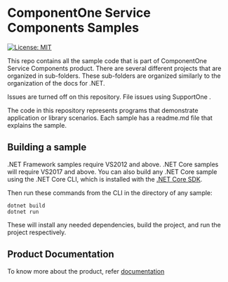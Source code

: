 # ComponentOne Service Components Samples 

[![License: MIT](https://img.shields.io/badge/License-MIT-green.svg)](https://github.com/dotnet/winforms/blob/master/LICENSE.TXT)

This repo contains all the sample code that is part of ComponentOne Service Components product. There are several different projects that are organized in sub-folders. These sub-folders are organized similarly to the organization of the docs for .NET.  

Issues are turned off on this repository. File issues using SupportOne .  

The code in this repository represents programs that demonstrate application or library scenarios. Each sample has a readme.md file that explains the sample. 


## Building a sample 

.NET Framework samples require VS2012 and above. 
.NET Core samples will require VS2017 and above. You can also build any .NET Core sample using the .NET Core CLI, which is installed with the [.NET Core SDK](https://www.microsoft.com/net/download). 

Then run these commands from the CLI in the directory of any sample: 

```
dotnet build 
dotnet run 
```

These will install any needed dependencies, build the project, and run the project respectively. 
 


## Product Documentation 
To know more about the product, refer [documentation](https://www.grapecity.com/componentone/docs/services) 
 